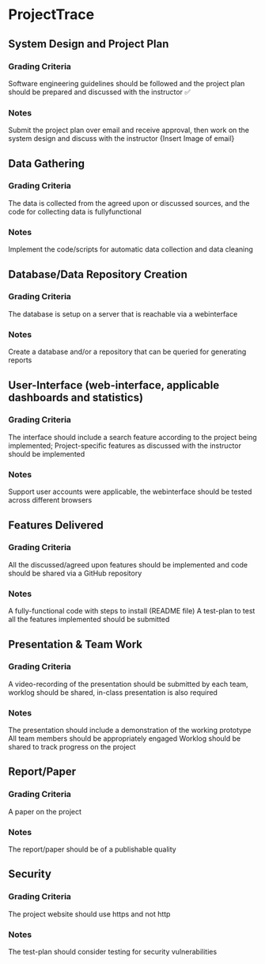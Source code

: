 # ProjectTrace

## System Design and Project Plan
### Grading Criteria
Software engineering
guidelines should be
followed and the
project plan should
be prepared and
discussed with the
instructor ✅
### Notes
Submit the project
plan over email and
receive approval,
then work on the
system design and
discuss with the
instructor
{Insert Image of email}

## Data Gathering
### Grading Criteria
The data is collected
from the agreed
upon or discussed
sources, and the
code for collecting
data is fullyfunctional
### Notes
Implement the
code/scripts for
automatic data
collection and data
cleaning

## Database/Data Repository Creation
### Grading Criteria
The database is setup on a server that is
reachable via a webinterface
### Notes
Create a database
and/or a repository
that can be queried
for generating
reports

## User-Interface (web-interface, applicable dashboards and statistics)
### Grading Criteria
The interface should
include a search
feature according to
the project being
implemented;
Project-specific
features as discussed
with the instructor
should be
implemented
### Notes
Support user
accounts were
applicable, the webinterface should be
tested across
different browsers

## Features Delivered
### Grading Criteria
All the
discussed/agreed
upon features should
be implemented and
code should be
shared via a GitHub
repository
### Notes
A fully-functional
code with steps to
install (README file)
A test-plan to test all
the features
implemented should
be submitted

## Presentation & Team Work
### Grading Criteria
A video-recording of
the presentation
should be submitted
by each team,
worklog should be
shared, in-class
presentation is also
required
### Notes
The presentation
should include a
demonstration of the
working prototype
All team members
should be
appropriately
engaged
Worklog should be
shared to track
progress on the
project

## Report/Paper
### Grading Criteria
A paper on the
project
### Notes
The report/paper
should be of a
publishable quality

## Security
### Grading Criteria
The project website
should use https and
not http
### Notes
The test-plan should
consider testing for
security
vulnerabilities
